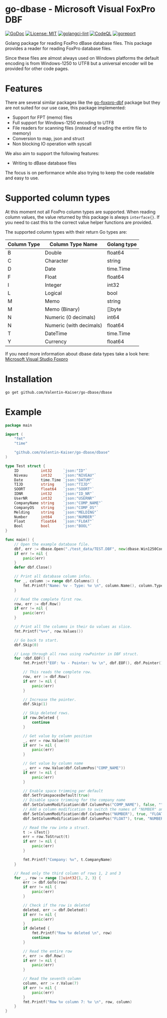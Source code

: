 # go-dbase - Microsoft Visual FoxPro DBF 

[![GoDoc](https://godoc.org/github.com/golang/gddo?status.svg)](http://godoc.org/github.com/Valentin-Kaiser/go-dbase)
[![License: MIT](https://img.shields.io/badge/License-MIT-yellow.svg)](https://opensource.org/licenses/MIT)
[![golangci-lint](https://github.com/Valentin-Kaiser/go-dbase/workflows/golangci-lint/badge.svg)](https://github.com/Valentin-Kaiser/go-dbase)
[![CodeQL](https://github.com/Valentin-Kaiser/go-dbase/workflows/CodeQL/badge.svg)](https://github.com/Valentin-Kaiser/go-dbase)
[![goreport](https://goreportcard.com/badge/github.com/Valentin-Kaiser/go-dbase)](https://goreportcard.com/report/github.com/Valentin-Kaiser/go-dbase)

Golang package for reading FoxPro dBase database files.
This package provides a reader for reading FoxPro database files.

Since these files are almost always used on Windows platforms the default encoding is from Windows-1250 to UTF8 but a universal encoder will be provided for other code pages.
# Features 

There are several similar packages like the [go-foxpro-dbf](https://github.com/SebastiaanKlippert/go-foxpro-dbf) package but they are not suited for our use case, this package implemented:

* Support for FPT (memo) files
* Full support for Windows-1250 encoding to UTF8
* File readers for scanning files (instead of reading the entire file to memory)
* Conversion to map, json and struct
* Non blocking IO operation with syscall

We also aim to support the following features:

* Writing to dBase database files

The focus is on performance while also trying to keep the code readable and easy to use.

# Supported column types

At this moment not all FoxPro column types are supported.
When reading column values, the value returned by this package is always `interface{}`. 
If you need to cast this to the correct value helper functions are provided.

The supported column types with their return Go types are: 

| Column Type | Column Type Name | Golang type |
|------------|-----------------|-------------|
| B | Double | float64 |
| C | Character | string |
| D | Date | time.Time |
| F | Float | float64 |
| I | Integer | int32 |
| L | Logical | bool |
| M | Memo  | string |
| M | Memo (Binary) | []byte |
| N | Numeric (0 decimals) | int64 |
| N | Numeric (with decimals) | float64 |
| T | DateTime | time.Time |
| Y | Currency | float64 |

If you need more information about dbase data types take a look here: [Microsoft Visual Studio Foxpro](https://learn.microsoft.com/en-us/previous-versions/visualstudio/foxpro/74zkxe2k(v=vs.80))

# Installation
``` 
go get github.com/Valentin-Kaiser/go-dbase/dbase
```

# Example

```go
package main

import (
	"fmt"
	"time"

	"github.com/Valentin-Kaiser/go-dbase/dbase"
)

type Test struct {
	ID          int32     `json:"ID"`
	Niveau      int32     `json:"NIVEAU"`
	Date        time.Time `json:"DATUM"`
	TIJD        string    `json:"TIJD"`
	SOORT       float64   `json:"SOORT"`
	IDNR        int32     `json:"ID_NR"`
	UserNR      int32     `json:"USERNR"`
	CompanyName string    `json:"COMP_NAME"`
	CompanyOS   string    `json:"COMP_OS"`
	Melding     string    `json:"MELDING"`
	Number      int64     `json:"NUMBER"`
	Float       float64   `json:"FLOAT"`
	Bool        bool      `json:"BOOL"`
}

func main() {
	// Open the example database file.
	dbf, err := dbase.Open("./test_data/TEST.DBF", new(dbase.Win1250Converter))
	if err != nil {
		panic(err)
	}
	defer dbf.Close()

	// Print all database column infos.
	for _, column := range dbf.Columns() {
		fmt.Printf("Name: %v - Type: %v \n", column.Name(), column.Type())
	}

	// Read the complete first row.
	row, err := dbf.Row()
	if err != nil {
		panic(err)
	}

	// Print all the columns in their Go values as slice.
	fmt.Printf("%+v", row.Values())

	// Go back to start.
	dbf.Skip(0)

	// Loop through all rows using rowPointer in DBF struct.
	for !dbf.EOF() {
		fmt.Printf("EOF: %v - Pointer: %v \n", dbf.EOF(), dbf.Pointer())

		// This reads the complete row.
		row, err := dbf.Row()
		if err != nil {
			panic(err)
		}

		// Increase the pointer.
		dbf.Skip(1)

		// Skip deleted rows.
		if row.Deleted {
			continue
		}

		// Get value by column position
		_, err = row.Value(0)
		if err != nil {
			panic(err)
		}

		// Get value by column name
		_, err = row.Value(dbf.ColumnPos("COMP_NAME"))
		if err != nil {
			panic(err)
		}

		// Enable space trimming per default
		dbf.SetTrimspacesDefault(true)
		// Disable space trimming for the company name
		dbf.SetColumnModification(dbf.ColumnPos("COMP_NAME"), false, "", nil)
		// Add a column modification to switch the names of "NUMBER" and "Float" to match the data types
		dbf.SetColumnModification(dbf.ColumnPos("NUMBER"), true, "FLOAT", nil)
		dbf.SetColumnModification(dbf.ColumnPos("FLOAT"), true, "NUMBER", nil)

		// Read the row into a struct.
		t := &Test{}
		err = row.ToStruct(t)
		if err != nil {
			panic(err)
		}

		fmt.Printf("Company: %v", t.CompanyName)
	}

	// Read only the third column of rows 1, 2 and 3
	for _, row := range []uint32{1, 2, 3} {
		err := dbf.GoTo(row)
		if err != nil {
			panic(err)
		}

		// Check if the row is deleted
		deleted, err := dbf.Deleted()
		if err != nil {
			panic(err)
		}
		if deleted {
			fmt.Printf("Row %v deleted \n", row)
			continue
		}

		// Read the entire row
		r, err := dbf.Row()
		if err != nil {
			panic(err)
		}

		// Read the seventh column
		column, err := r.Value(7)
		if err != nil {
			panic(err)
		}
		fmt.Printf("Row %v column 7: %v \n", row, column)
	}
}
```
